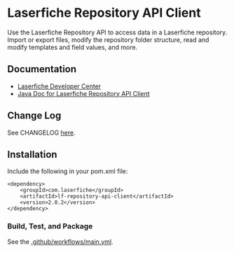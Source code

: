 # Laserfiche Repository API Client

Use the Laserfiche Repository API to access data in a Laserfiche repository. Import or export files, modify the repository folder structure, read and modify templates and field values, and more.

## Documentation

- [Laserfiche Developer Center](https://developer.laserfiche.com/)
- [Java Doc for Laserfiche Repository API Client](https://s01.oss.sonatype.org/service/local/repositories/releases/archive/com/laserfiche/lf-repository-api-client/2.0.2/lf-repository-api-client-2.0.2-javadoc.jar/!/index.html)

## Change Log

See CHANGELOG [here](https://github.com/Laserfiche/lf-repository-api-client-java/blob/HEAD/CHANGELOG.md).

## Installation

Include the following in your pom.xml file:

```
<dependency>
    <groupId>com.laserfiche</groupId>
    <artifactId>lf-repository-api-client</artifactId>
    <version>2.0.2</version>
</dependency>
```

### Build, Test, and Package

See the [.github/workflows/main.yml](https://github.com/Laserfiche/lf-repository-api-client-java/blob/HEAD/.github/workflows/main.yml).